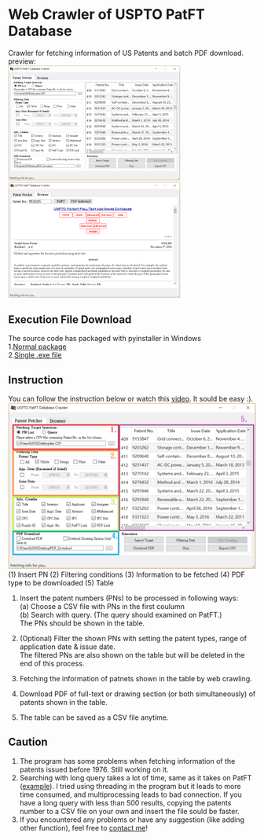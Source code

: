 # Web Crawler of USPTO PatFT Database
Crawler for fetching information of US Patents and batch PDF download.  
preview:  
<img src="./pic/preview.png" width="350">
<img src="./pic/browser.png" width="350">
  
## Execution File Download
The source code has packaged with pyinstaller in Windows  
1.[Normal package](https://drive.google.com/open?id=0B4zCzLRoIx8eeWRwN1M3dFNTUE0)  
2.[Single .exe file](https://drive.google.com/open?id=0B4zCzLRoIx8eeG4wbUZDdVdrTDg)

## Instruction 
You can follow the instruction below or watch this [video](https://www.youtube.com/watch?v=zqSEqUk2kgg). It sould be easy :).    
<img src="./pic/ins.png">  
(1) Insert PN (2) Filtering conditions (3) Information to be fetched (4) PDF type to be downloaded (5) Table
1. Insert the patent numbers (PNs) to be processed in following ways:  
   (a) Choose a CSV file with PNs in the first coulumn   
   (b) Search with query. (The query should examined on PatFT.)  
   The PNs should be shown in the table.

2. (Optional) Filter the shown PNs with setting the patent types, range of application date & issue date.  
   The filtered PNs are also shown on the table but will be deleted in the end of this process.

3. Fetching the information of patnets shown in the table by web crawling.  

4. Download PDF of full-text or drawing section (or both simultaneously) of patents shown in the table.

5. The table can be saved as a CSV file anytime.

## Caution
1. The program has some problems when fetching information of the patents issued before 1976. Still working on it.
2. Searching with long query takes a lot of time, same as it takes on PatFT ([example](http://patft.uspto.gov/netacgi/nph-Parser?Sect1=PTO2&Sect2=HITOFF&u=%2Fnetahtml%2FPTO%2Fsearch-adv.htm&r=0&p=1&f=S&l=50&Query=%28%28%28CPC%2FA62B%24+OR+CPC%2FB65H%24%29+OR+CPC%2FF16D%24%29+OR+CPC%2FB66D%24%29+AND+%28%28brak%24+OR+lock%24%29+OR+%28retract%24+OR+rewind%24%29%29+AND+%28%28%28lifeline+OR+lanyard%29+OR+%22safety+line%22%29+OR+cable%29&d=PTXT)). I tried using threading in the program but it leads to more time consumed, and multiprocessing leads to bad connection. If you have a long query with less than 500 results, copying the patents number to a CSV file on your own and insert the file sould be faster.  
3. If you encountered any problems or have any suggestion (like adding other function), feel free to [contact me](http://mattwang44.wixsite.com/main/contact)!



  
 
